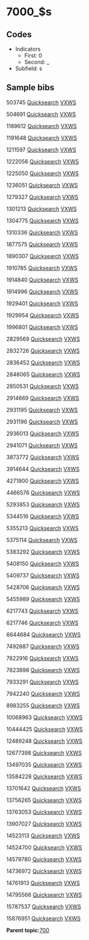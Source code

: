 # 7000\_$s

## Codes

-   Indicators
    -   First: 0
    -   Second: \_
-   Subfield: s

## Sample bibs

503745 [Quicksearch](https://search.library.yale.edu/catalog/503745) [VXWS](http://prodorbis.library.yale.edu:7014/vxws/GetHoldingsService?bibId=503745)

504691 [Quicksearch](https://search.library.yale.edu/catalog/504691) [VXWS](http://prodorbis.library.yale.edu:7014/vxws/GetHoldingsService?bibId=504691)

1189612 [Quicksearch](https://search.library.yale.edu/catalog/1189612) [VXWS](http://prodorbis.library.yale.edu:7014/vxws/GetHoldingsService?bibId=1189612)

1191648 [Quicksearch](https://search.library.yale.edu/catalog/1191648) [VXWS](http://prodorbis.library.yale.edu:7014/vxws/GetHoldingsService?bibId=1191648)

1211597 [Quicksearch](https://search.library.yale.edu/catalog/1211597) [VXWS](http://prodorbis.library.yale.edu:7014/vxws/GetHoldingsService?bibId=1211597)

1222056 [Quicksearch](https://search.library.yale.edu/catalog/1222056) [VXWS](http://prodorbis.library.yale.edu:7014/vxws/GetHoldingsService?bibId=1222056)

1225050 [Quicksearch](https://search.library.yale.edu/catalog/1225050) [VXWS](http://prodorbis.library.yale.edu:7014/vxws/GetHoldingsService?bibId=1225050)

1236051 [Quicksearch](https://search.library.yale.edu/catalog/1236051) [VXWS](http://prodorbis.library.yale.edu:7014/vxws/GetHoldingsService?bibId=1236051)

1279327 [Quicksearch](https://search.library.yale.edu/catalog/1279327) [VXWS](http://prodorbis.library.yale.edu:7014/vxws/GetHoldingsService?bibId=1279327)

1301213 [Quicksearch](https://search.library.yale.edu/catalog/1301213) [VXWS](http://prodorbis.library.yale.edu:7014/vxws/GetHoldingsService?bibId=1301213)

1304775 [Quicksearch](https://search.library.yale.edu/catalog/1304775) [VXWS](http://prodorbis.library.yale.edu:7014/vxws/GetHoldingsService?bibId=1304775)

1310336 [Quicksearch](https://search.library.yale.edu/catalog/1310336) [VXWS](http://prodorbis.library.yale.edu:7014/vxws/GetHoldingsService?bibId=1310336)

1877575 [Quicksearch](https://search.library.yale.edu/catalog/1877575) [VXWS](http://prodorbis.library.yale.edu:7014/vxws/GetHoldingsService?bibId=1877575)

1890307 [Quicksearch](https://search.library.yale.edu/catalog/1890307) [VXWS](http://prodorbis.library.yale.edu:7014/vxws/GetHoldingsService?bibId=1890307)

1910785 [Quicksearch](https://search.library.yale.edu/catalog/1910785) [VXWS](http://prodorbis.library.yale.edu:7014/vxws/GetHoldingsService?bibId=1910785)

1914840 [Quicksearch](https://search.library.yale.edu/catalog/1914840) [VXWS](http://prodorbis.library.yale.edu:7014/vxws/GetHoldingsService?bibId=1914840)

1914996 [Quicksearch](https://search.library.yale.edu/catalog/1914996) [VXWS](http://prodorbis.library.yale.edu:7014/vxws/GetHoldingsService?bibId=1914996)

1929401 [Quicksearch](https://search.library.yale.edu/catalog/1929401) [VXWS](http://prodorbis.library.yale.edu:7014/vxws/GetHoldingsService?bibId=1929401)

1929954 [Quicksearch](https://search.library.yale.edu/catalog/1929954) [VXWS](http://prodorbis.library.yale.edu:7014/vxws/GetHoldingsService?bibId=1929954)

1996801 [Quicksearch](https://search.library.yale.edu/catalog/1996801) [VXWS](http://prodorbis.library.yale.edu:7014/vxws/GetHoldingsService?bibId=1996801)

2829569 [Quicksearch](https://search.library.yale.edu/catalog/2829569) [VXWS](http://prodorbis.library.yale.edu:7014/vxws/GetHoldingsService?bibId=2829569)

2832726 [Quicksearch](https://search.library.yale.edu/catalog/2832726) [VXWS](http://prodorbis.library.yale.edu:7014/vxws/GetHoldingsService?bibId=2832726)

2836452 [Quicksearch](https://search.library.yale.edu/catalog/2836452) [VXWS](http://prodorbis.library.yale.edu:7014/vxws/GetHoldingsService?bibId=2836452)

2848065 [Quicksearch](https://search.library.yale.edu/catalog/2848065) [VXWS](http://prodorbis.library.yale.edu:7014/vxws/GetHoldingsService?bibId=2848065)

2850531 [Quicksearch](https://search.library.yale.edu/catalog/2850531) [VXWS](http://prodorbis.library.yale.edu:7014/vxws/GetHoldingsService?bibId=2850531)

2914669 [Quicksearch](https://search.library.yale.edu/catalog/2914669) [VXWS](http://prodorbis.library.yale.edu:7014/vxws/GetHoldingsService?bibId=2914669)

2931195 [Quicksearch](https://search.library.yale.edu/catalog/2931195) [VXWS](http://prodorbis.library.yale.edu:7014/vxws/GetHoldingsService?bibId=2931195)

2931196 [Quicksearch](https://search.library.yale.edu/catalog/2931196) [VXWS](http://prodorbis.library.yale.edu:7014/vxws/GetHoldingsService?bibId=2931196)

2936013 [Quicksearch](https://search.library.yale.edu/catalog/2936013) [VXWS](http://prodorbis.library.yale.edu:7014/vxws/GetHoldingsService?bibId=2936013)

2941071 [Quicksearch](https://search.library.yale.edu/catalog/2941071) [VXWS](http://prodorbis.library.yale.edu:7014/vxws/GetHoldingsService?bibId=2941071)

3873772 [Quicksearch](https://search.library.yale.edu/catalog/3873772) [VXWS](http://prodorbis.library.yale.edu:7014/vxws/GetHoldingsService?bibId=3873772)

3914644 [Quicksearch](https://search.library.yale.edu/catalog/3914644) [VXWS](http://prodorbis.library.yale.edu:7014/vxws/GetHoldingsService?bibId=3914644)

4271900 [Quicksearch](https://search.library.yale.edu/catalog/4271900) [VXWS](http://prodorbis.library.yale.edu:7014/vxws/GetHoldingsService?bibId=4271900)

4466576 [Quicksearch](https://search.library.yale.edu/catalog/4466576) [VXWS](http://prodorbis.library.yale.edu:7014/vxws/GetHoldingsService?bibId=4466576)

5293853 [Quicksearch](https://search.library.yale.edu/catalog/5293853) [VXWS](http://prodorbis.library.yale.edu:7014/vxws/GetHoldingsService?bibId=5293853)

5344516 [Quicksearch](https://search.library.yale.edu/catalog/5344516) [VXWS](http://prodorbis.library.yale.edu:7014/vxws/GetHoldingsService?bibId=5344516)

5355213 [Quicksearch](https://search.library.yale.edu/catalog/5355213) [VXWS](http://prodorbis.library.yale.edu:7014/vxws/GetHoldingsService?bibId=5355213)

5375114 [Quicksearch](https://search.library.yale.edu/catalog/5375114) [VXWS](http://prodorbis.library.yale.edu:7014/vxws/GetHoldingsService?bibId=5375114)

5383292 [Quicksearch](https://search.library.yale.edu/catalog/5383292) [VXWS](http://prodorbis.library.yale.edu:7014/vxws/GetHoldingsService?bibId=5383292)

5408150 [Quicksearch](https://search.library.yale.edu/catalog/5408150) [VXWS](http://prodorbis.library.yale.edu:7014/vxws/GetHoldingsService?bibId=5408150)

5409737 [Quicksearch](https://search.library.yale.edu/catalog/5409737) [VXWS](http://prodorbis.library.yale.edu:7014/vxws/GetHoldingsService?bibId=5409737)

5428706 [Quicksearch](https://search.library.yale.edu/catalog/5428706) [VXWS](http://prodorbis.library.yale.edu:7014/vxws/GetHoldingsService?bibId=5428706)

5455989 [Quicksearch](https://search.library.yale.edu/catalog/5455989) [VXWS](http://prodorbis.library.yale.edu:7014/vxws/GetHoldingsService?bibId=5455989)

6217743 [Quicksearch](https://search.library.yale.edu/catalog/6217743) [VXWS](http://prodorbis.library.yale.edu:7014/vxws/GetHoldingsService?bibId=6217743)

6217746 [Quicksearch](https://search.library.yale.edu/catalog/6217746) [VXWS](http://prodorbis.library.yale.edu:7014/vxws/GetHoldingsService?bibId=6217746)

6644684 [Quicksearch](https://search.library.yale.edu/catalog/6644684) [VXWS](http://prodorbis.library.yale.edu:7014/vxws/GetHoldingsService?bibId=6644684)

7492887 [Quicksearch](https://search.library.yale.edu/catalog/7492887) [VXWS](http://prodorbis.library.yale.edu:7014/vxws/GetHoldingsService?bibId=7492887)

7822916 [Quicksearch](https://search.library.yale.edu/catalog/7822916) [VXWS](http://prodorbis.library.yale.edu:7014/vxws/GetHoldingsService?bibId=7822916)

7823898 [Quicksearch](https://search.library.yale.edu/catalog/7823898) [VXWS](http://prodorbis.library.yale.edu:7014/vxws/GetHoldingsService?bibId=7823898)

7933291 [Quicksearch](https://search.library.yale.edu/catalog/7933291) [VXWS](http://prodorbis.library.yale.edu:7014/vxws/GetHoldingsService?bibId=7933291)

7942240 [Quicksearch](https://search.library.yale.edu/catalog/7942240) [VXWS](http://prodorbis.library.yale.edu:7014/vxws/GetHoldingsService?bibId=7942240)

8983255 [Quicksearch](https://search.library.yale.edu/catalog/8983255) [VXWS](http://prodorbis.library.yale.edu:7014/vxws/GetHoldingsService?bibId=8983255)

10068963 [Quicksearch](https://search.library.yale.edu/catalog/10068963) [VXWS](http://prodorbis.library.yale.edu:7014/vxws/GetHoldingsService?bibId=10068963)

10444425 [Quicksearch](https://search.library.yale.edu/catalog/10444425) [VXWS](http://prodorbis.library.yale.edu:7014/vxws/GetHoldingsService?bibId=10444425)

12489248 [Quicksearch](https://search.library.yale.edu/catalog/12489248) [VXWS](http://prodorbis.library.yale.edu:7014/vxws/GetHoldingsService?bibId=12489248)

12677398 [Quicksearch](https://search.library.yale.edu/catalog/12677398) [VXWS](http://prodorbis.library.yale.edu:7014/vxws/GetHoldingsService?bibId=12677398)

13497035 [Quicksearch](https://search.library.yale.edu/catalog/13497035) [VXWS](http://prodorbis.library.yale.edu:7014/vxws/GetHoldingsService?bibId=13497035)

13584228 [Quicksearch](https://search.library.yale.edu/catalog/13584228) [VXWS](http://prodorbis.library.yale.edu:7014/vxws/GetHoldingsService?bibId=13584228)

13701642 [Quicksearch](https://search.library.yale.edu/catalog/13701642) [VXWS](http://prodorbis.library.yale.edu:7014/vxws/GetHoldingsService?bibId=13701642)

13756265 [Quicksearch](https://search.library.yale.edu/catalog/13756265) [VXWS](http://prodorbis.library.yale.edu:7014/vxws/GetHoldingsService?bibId=13756265)

13763053 [Quicksearch](https://search.library.yale.edu/catalog/13763053) [VXWS](http://prodorbis.library.yale.edu:7014/vxws/GetHoldingsService?bibId=13763053)

13907027 [Quicksearch](https://search.library.yale.edu/catalog/13907027) [VXWS](http://prodorbis.library.yale.edu:7014/vxws/GetHoldingsService?bibId=13907027)

14523113 [Quicksearch](https://search.library.yale.edu/catalog/14523113) [VXWS](http://prodorbis.library.yale.edu:7014/vxws/GetHoldingsService?bibId=14523113)

14524700 [Quicksearch](https://search.library.yale.edu/catalog/14524700) [VXWS](http://prodorbis.library.yale.edu:7014/vxws/GetHoldingsService?bibId=14524700)

14579780 [Quicksearch](https://search.library.yale.edu/catalog/14579780) [VXWS](http://prodorbis.library.yale.edu:7014/vxws/GetHoldingsService?bibId=14579780)

14736972 [Quicksearch](https://search.library.yale.edu/catalog/14736972) [VXWS](http://prodorbis.library.yale.edu:7014/vxws/GetHoldingsService?bibId=14736972)

14761913 [Quicksearch](https://search.library.yale.edu/catalog/14761913) [VXWS](http://prodorbis.library.yale.edu:7014/vxws/GetHoldingsService?bibId=14761913)

14795566 [Quicksearch](https://search.library.yale.edu/catalog/14795566) [VXWS](http://prodorbis.library.yale.edu:7014/vxws/GetHoldingsService?bibId=14795566)

15787537 [Quicksearch](https://search.library.yale.edu/catalog/15787537) [VXWS](http://prodorbis.library.yale.edu:7014/vxws/GetHoldingsService?bibId=15787537)

15876951 [Quicksearch](https://search.library.yale.edu/catalog/15876951) [VXWS](http://prodorbis.library.yale.edu:7014/vxws/GetHoldingsService?bibId=15876951)

**Parent topic:**[700](../../tags/700/700.md)

